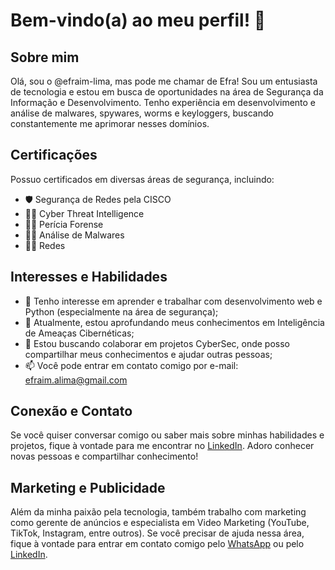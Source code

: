 # Bem-vindo(a) ao meu perfil! 👋

## Sobre mim

Olá, sou o @efraim-lima, mas pode me chamar de Efra! Sou um entusiasta de tecnologia e estou em busca de oportunidades na área de Segurança da Informação e Desenvolvimento. Tenho experiência em desenvolvimento e análise de malwares, spywares, worms e keyloggers, buscando constantemente me aprimorar nesses domínios.

## Certificações

Possuo certificados em diversas áreas de segurança, incluindo:

- 🛡️ Segurança de Redes pela CISCO
- 🕵️‍♂️ Cyber Threat Intelligence
- 🕵️‍♂️ Perícia Forense
- 🕵️‍♂️ Análise de Malwares
- 🕵️‍♂️ Redes

## Interesses e Habilidades

- 👀 Tenho interesse em aprender e trabalhar com desenvolvimento web e Python (especialmente na área de segurança);
- 🌱 Atualmente, estou aprofundando meus conhecimentos em Inteligência de Ameaças Cibernéticas;
- 💞️ Estou buscando colaborar em projetos CyberSec, onde posso compartilhar meus conhecimentos e ajudar outras pessoas;
- 📫 Você pode entrar em contato comigo por e-mail: efraim.alima@gmail.com

## Conexão e Contato

Se você quiser conversar comigo ou saber mais sobre minhas habilidades e projetos, fique à vontade para me encontrar no [LinkedIn](https://www.linkedin.com/in/efraimlima/). Adoro conhecer novas pessoas e compartilhar conhecimento!

## Marketing e Publicidade

Além da minha paixão pela tecnologia, também trabalho com marketing como gerente de anúncios e especialista em Video Marketing (YouTube, TikTok, Instagram, entre outros). Se você precisar de ajuda nessa área, fique à vontade para entrar em contato comigo pelo [WhatsApp](https://wa.me/p/6587960484611667/5511959972318) ou pelo [LinkedIn](https://www.linkedin.com/in/efraimlima/).

<!---
efraim-lima/efraim-lima é um repositório especial, pois o `README.md` (este arquivo) aparece no meu perfil do GitHub.
Você pode clicar no link de visualização para dar uma olhada nas minhas alterações.
--->
